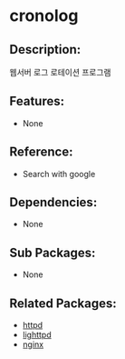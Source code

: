 # cronolog

## Description:

웹서버 로그 로테이션 프로그램

## Features:

* None

## Reference:

* Search with google

## Dependencies:

* None

## Sub Packages:

* None

## Related Packages:

* [httpd](../annyung3-base-packages/pkg-base-httpd.md)
* [lighttpd](pkg-addon-lighttpd.md)
* [nginx](pkg-addon-nginx.md)

